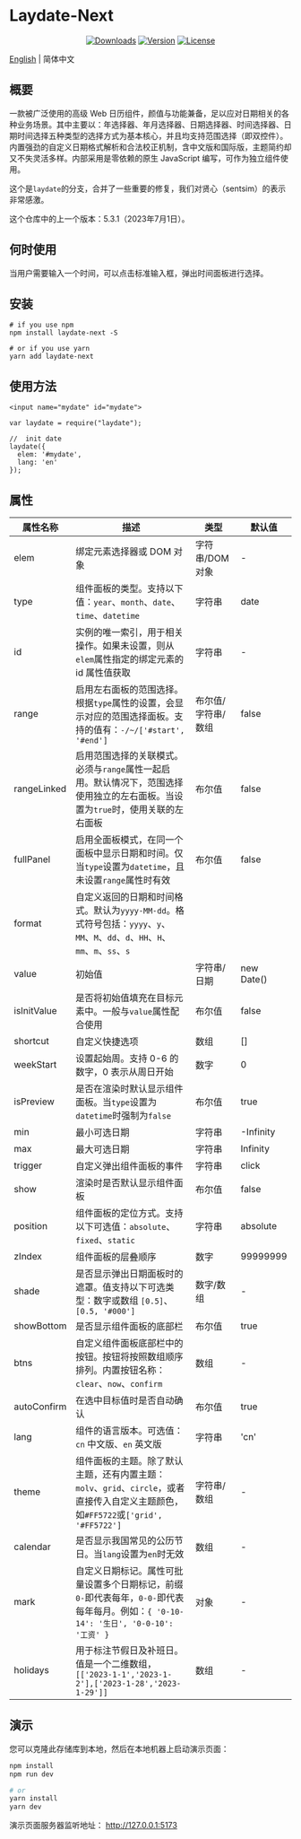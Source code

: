 
# Laydate-Next

<p align="center">
  <a href="https://npmcharts.com/compare/laydate-next?minimal=true"><img src="https://img.shields.io/npm/dm/laydate-next.svg?sanitize=true" alt="Downloads"></a>
  <a href="https://www.npmjs.com/package/laydate-next"><img src="https://img.shields.io/npm/v/laydate-next.svg?sanitize=true" alt="Version"></a>
  <a href="https://www.npmjs.com/package/laydate-next"><img src="https://img.shields.io/npm/l/laydate-next.svg?sanitize=true" alt="License"></a>
</p>

[English](README.md) | 简体中文

## 概要

一款被广泛使用的高级 Web 日历组件，颜值与功能兼备，足以应对日期相关的各种业务场景。其中主要以：年选择器、年月选择器、日期选择器、时间选择器、日期时间选择五种类型的选择方式为基本核心，并且均支持范围选择（即双控件）。内置强劲的自定义日期格式解析和合法校正机制，含中文版和国际版，主题简约却又不失灵活多样。内部采用是零依赖的原生 JavaScript 编写，可作为独立组件使用。

这个是`laydate`的分支，合并了一些重要的修复，我们对贤心（sentsim）的表示非常感激。

这个仓库中的上一个版本：5.3.1（2023年7月1日）。

## 何时使用

当用户需要输入一个时间，可以点击标准输入框，弹出时间面板进行选择。

## 安装

```
# if you use npm
npm install laydate-next -S

# or if you use yarn
yarn add laydate-next
```

## 使用方法

```
<input name="mydate" id="mydate">

var laydate = require("laydate");
 
//  init date
laydate({
  elem: '#mydate',
  lang: 'en'
});
```

## 属性

| 属性名称      | 描述                                                         | 类型                | 默认值        |
| ------------- | ------------------------------------------------------------ | ------------------- | ------------- |
| elem          | 绑定元素选择器或 DOM 对象                                   | 字符串/DOM 对象      | -             |
| type          | 组件面板的类型。支持以下值：`year`、`month`、`date`、`time`、`datetime` | 字符串              | date          |
| id            | 实例的唯一索引，用于相关操作。如果未设置，则从`elem`属性指定的绑定元素的 id 属性值获取 | 字符串              | -             |
| range         | 启用左右面板的范围选择。根据`type`属性的设置，会显示对应的范围选择面板。支持的值有：`-/~/['#start', '#end']` | 布尔值/字符串/数组   | false         |
| rangeLinked   | 启用范围选择的关联模式。必须与`range`属性一起启用。默认情况下，范围选择使用独立的左右面板。当设置为`true`时，使用关联的左右面板 | 布尔值             | false         |
| fullPanel     | 启用全面板模式，在同一个面板中显示日期和时间。仅当`type`设置为`datetime`，且未设置`range`属性时有效 | 布尔值             | false         |
| format        | 自定义返回的日期和时间格式。默认为`yyyy-MM-dd`。格式符号包括：`yyyy`、`y`、`MM`、`M`、`dd`、`d`、`HH`、`H`、`mm`、`m`、`ss`、`s` |                     |               |
| value         | 初始值                                                     | 字符串/日期         | new Date()    |
| isInitValue   | 是否将初始值填充在目标元素中。一般与`value`属性配合使用         | 布尔值             | false         |
| shortcut      | 自定义快捷选项                                             | 数组                | []            |
| weekStart     | 设置起始周。支持 0-6 的数字，0 表示从周日开始                   | 数字               | 0             |
| isPreview     | 是否在渲染时默认显示组件面板。当`type`设置为`datetime`时强制为`false` | 布尔值             | true          |
| min           | 最小可选日期                                               | 字符串              | -Infinity     |
| max           | 最大可选日期                                               | 字符串              | Infinity      |
| trigger       | 自定义弹出组件面板的事件                                     | 字符串              | click         |
| show          | 渲染时是否默认显示组件面板                                   | 布尔值              | false         |
| position      | 组件面板的定位方式。支持以下可选值：`absolute`、`fixed`、`static` | 字符串            | absolute         |
| zIndex        | 组件面板的层叠顺序                                           | 数字               | 99999999      |
| shade         | 是否显示弹出日期面板时的遮罩。值支持以下可选类型：数字或数组 `[0.5]`、`[0.5, '#000']` | 数字/数组         | -             |
| showBottom    | 是否显示组件面板的底部栏                                     | 布尔值             | true          |
| btns          | 自定义组件面板底部栏中的按钮。按钮将按照数组顺序排列。内置按钮名称：`clear`、`now`、`confirm` | 数组            | -          |
| autoConfirm   | 在选中目标值时是否自动确认                                   | 布尔值             | true          |
| lang          | 组件的语言版本。可选值：`cn` 中文版、`en` 英文版               | 字符串             | 'cn'          |
| theme         | 组件面板的主题。除了默认主题，还有内置主题：`molv`、`grid`、`circle`，或者直接传入自定义主题颜色，如`#FF5722`或`['grid', '#FF5722']` | 字符串/数组        | -             |
| calendar      | 是否显示我国常见的公历节日。当`lang`设置为`en`时无效            | 数组               | -     |
| mark          | 自定义日期标记。属性可批量设置多个日期标记，前缀`0-`即代表每年，`0-0-`即代表每年每月。例如：`{ '0-10-14': '生日', '0-0-10': '工资' }` | 对象               | -             |
| holidays      | 用于标注节假日及补班日。值是一个二维数组，`[['2023-1-1','2023-1-2'],['2023-1-28','2023-1-29']]`            | 数组               | -     |

## 演示

您可以克隆此存储库到本地，然后在本地机器上启动演示页面：

```bash
npm install
npm run dev

# or
yarn install
yarn dev
```

演示页面服务器监听地址： http://127.0.0.1:5173